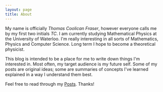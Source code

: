 ```yaml
---
layout: page
title: About
---
```


My name is officially *Thomas Coolican Fraser*, however everyone calls me by my first two initials *TC*. I am currently studying Mathematical Physics at the University of Waterloo. I'm really interesting in all sorts of Mathematics, Physics and Computer Science. Long term I hope to become a theoretical physicist.

This blog is intended to be a place for me to write down things I'm interested in. Most often, my target audience is my future self. Some of my posts are original ideas; some are summaries of concepts I've learned explained in a way I understand them best. 

Feel free to read through my [Posts](/). Thanks!

